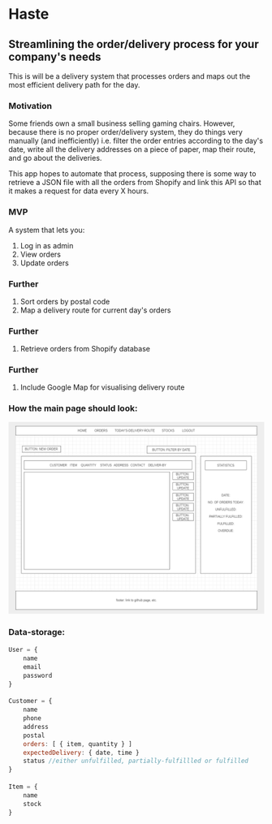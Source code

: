 # Haste
## Streamlining the order/delivery process for your company's needs

This is will be a delivery system that processes orders and maps out the most efficient delivery path for the day. 

### Motivation
Some friends own a small business selling gaming chairs. However, because there is no proper order/delivery system, they do things very manually (and inefficiently) i.e. filter the order entries according to the day's date, write all the delivery addresses on a piece of paper, map their route, and go about the deliveries.

This app hopes to automate that process, supposing there is some way to retrieve a JSON file with all the orders from Shopify and link this API so that it makes a request for data every X hours.

### MVP
A system that lets you:
1. Log in as admin
2. View orders
3. Update orders

### Further
1. Sort orders by postal code
2. Map a delivery route for current day's orders

### Further
1. Retrieve orders from Shopify database

### Further
1. Include Google Map for visualising delivery route

### How the main page should look:
![wireframe](public/images/wireframe.PNG)

### Data-storage:
```js
User = {
    name
    email
    password
}

Customer = {
    name
    phone
    address
    postal
    orders: [ { item, quantity } ]
    expectedDelivery: { date, time }
    status //either unfulfilled, partially-fulfillled or fulfilled
}

Item = {
    name
    stock
}
```



